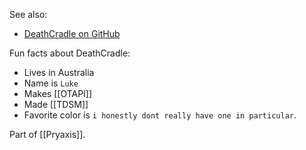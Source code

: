 See also:
* [DeathCradle on GitHub](https://github.com/DeathCradle)

Fun facts about DeathCradle:
* Lives in Australia
* Name is `Luke`
* Makes [[OTAPI]]
* Made [[TDSM]]
* Favorite color is `i honestly dont really have one in particular`.

Part of [[Pryaxis]].